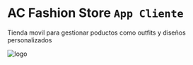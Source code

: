 # AC Fashion Store `App Cliente`
Tienda movil para gestionar poductos como outfits y diseños personalizados

![logo](https://github.com/VictorArdila/AC-Fashion-Store-Admin/assets/89551043/274a4a08-0057-4850-b93a-4565da1ad03a)

